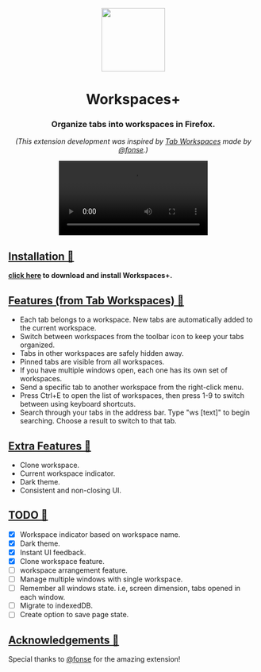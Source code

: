 <p align="center">
    <img width="128" src="https://raw.githubusercontent.com/jahangir1x/workspaces-plus/master/icons/container-site.svg" />
</p>

<h1 align="center">Workspaces+</h1>
<h3 align="center">Organize tabs into workspaces in Firefox.</h3>

<p align="center"><i>(This extension development was inspired by <a href="https://addons.mozilla.org/en-US/firefox/addon/tab-workspaces/">Tab Workspaces</a> made by <a href="https://github.com/fonse">@fonse</a>.)</i></p>

<div align="center">
  <video src="https://github.com/user-attachments/assets/cc8c078c-6d2a-4087-862e-f76e06871a09" />
</div>

<a href="#Features"><h2>Installation 🔗</h2></a>
<b><a href="https://addons.mozilla.org/en-US/firefox/addon/workspacesplus/">click here</a> to download and install Workspaces+.</b>

<a href="#Features"><h2>Features (from Tab Workspaces) 🔗</h2></a>
 - Each tab belongs to a workspace. New tabs are automatically added to the current workspace.
 - Switch between workspaces from the toolbar icon to keep your tabs organized.
 - Tabs in other workspaces are safely hidden away.
 - Pinned tabs are visible from all workspaces.
 - If you have multiple windows open, each one has its own set of workspaces.
 - Send a specific tab to another workspace from the right-click menu.
 - Press Ctrl+E to open the list of workspaces, then press 1-9 to switch between using keyboard shortcuts.
 - Search through your tabs in the address bar. Type "ws [text]" to begin searching. Choose a result to switch to that tab.

<a href="#Features"><h2>Extra Features 🔗</h2></a>
 - Clone workspace.
 - Current workspace indicator.
 - Dark theme.
 - Consistent and non-closing UI.

<a href="#TODO"><h2>TODO 🔗</h2></a>
- [x] Workspace indicator based on workspace name.
- [x] Dark theme.
- [x] Instant UI feedback.
- [x] Clone workspace feature.
- [ ] workspace arrangement feature.
- [ ] Manage multiple windows with single workspace.
- [ ] Remember all windows state. i.e, screen dimension, tabs opened in each window.
- [ ] Migrate to indexedDB.
- [ ] Create option to save page state.

<a href="#Features"><h2>Acknowledgements 🔗</h2></a>
Special thanks to [@fonse](https://github.com/fonse) for the amazing extension!
